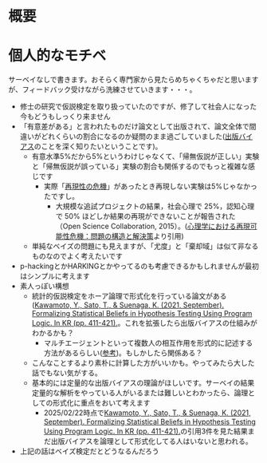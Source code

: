 # 概要

# 個人的なモチベ
サーベイなしで書きます。おそらく専門家から見たらめちゃくちゃだと思いますが、フィードバック受けながら洗練させていきます・・・。
- 修士の研究で仮説検定を取り扱っていたのですが、修了して社会人になった今もどうもしっくり来ません
- 「有意差がある」と言われたものだけ論文として出版されて、論文全体で間違いがどれくらいの割合になるのか疑問のまま過ごしていました([出版バイアス](https://www.jspt.or.jp/ebpt_glossary/publicationbias.html)のことを深く知りたいということです)。
  - 有意水準5%だから5%というわけじゃなくて、「帰無仮説が正しい」実験と「帰無仮説が誤っている」実験の割合も関係するのでもっと複雑な感じです
    - 実際「[再現性の危機](https://www.jstage.jst.go.jp/article/sjpr/59/1/59_3/_pdf)」があったとき再現しない実験は5%じゃなかったですし。
      - 大規模な追試プロジェクトの結果，社会心理で 25%，認知心理で 50% ほどしか結果の再現ができないことが報告された（Open Science Collaboration, 2015）。([心理学における再現可能性危機：問題の構造と解決策](https://www.jstage.jst.go.jp/article/sjpr/59/1/59_3/_pdf)より引用)
  - 単純なベイズの問題にも見えますが、「尤度」と「棄却域」は似て非なるものなのでよく考えたいです
- p-hackingとかHARKINGとかやってるのも考慮できるかもしれませんが最初はシンプルに考えます
- 素人っぽい構想
  - 統計的仮説検定をホーア論理で形式化を行っている論文がある([Kawamoto, Y., Sato, T., & Suenaga, K. (2021, September). Formalizing Statistical Beliefs in Hypothesis Testing Using Program Logic. In KR (pp. 411-421).](https://staff.aist.go.jp/yusuke.kawamoto/papers/KR2021long.pdf)。これを拡張したら出版バイアスの仕組みがわかるかも？
    - マルチエージェントといって複数人の相互作用を形式的に記述する方法があるらしい([参考](https://www.jstage.jst.go.jp/article/jjsai/25/3/25_429/_pdf))。もしかしたら関係ある？
  - こんなことするより素朴に計算した方がいいかも。やってみたら大した話でもない気がする。 
  - 基本的には定量的な出版バイアスの理論がほしいです。サーベイの結果定量的な解析をやっている人がいるまたは難しいとわかったら、論理としての形式化に重点をおいて考えます
    - 2025/02/22時点で[Kawamoto, Y., Sato, T., & Suenaga, K. (2021, September). Formalizing Statistical Beliefs in Hypothesis Testing Using Program Logic. In KR (pp. 411-421).](https://staff.aist.go.jp/yusuke.kawamoto/papers/KR2021long.pdf)の引用3件を見た結果まだ出版バイアスを論理として形式化してる人はいないと思われる。
- 上記の話はベイズ検定だとどうなるんだろう